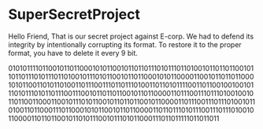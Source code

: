 # SuperSecretProject

Hello Friend,
That is our secret project against E-corp.
We had to defend its integrity by intentionally corrupting its format.
To restore it to the proper format, you have to delete it every 9 bit.

010101111011001011011000101011001011011011101011101101001011011011001011011011101011101101001011101011001011011000101011000011001011011011000101011001101011010011011100111011011101001101101011110011011001001001011101011101011011100111001011011011001011011000011011100111011101001001011011001100011001011101011001011011011001011000011011100111011101001011010011011000111011000101011001011011000011011011101011100111011101001011000011011011001011010111001011101011000111011011111011011011

